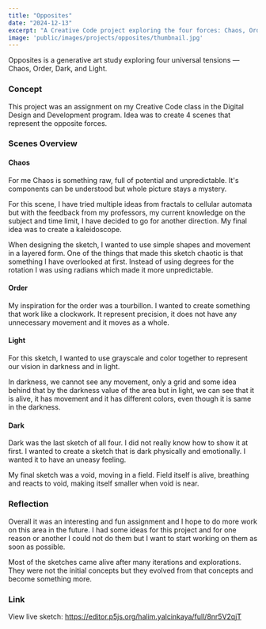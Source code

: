 ```yaml
---
title: "Opposites"
date: "2024-12-13"
excerpt: "A Creative Code project exploring the four forces: Chaos, Order, Dark, and Light."
image: 'public/images/projects/opposites/thumbnail.jpg'
---
```


Opposites is a generative art study exploring four universal tensions — Chaos, Order, Dark, and Light.

### Concept
This project was an assignment on my Creative Code class in the Digital Design and Development program. Idea was to create 4 scenes that represent the opposite forces. 

### Scenes Overview
#### Chaos

For me Chaos is something raw, full of potential and unpredictable. It's components can be understood but whole picture stays a mystery.

For this scene, I have tried multiple ideas from fractals to cellular automata but with the feedback from my professors, my current knowledge on the subject and time limit, I have decided to go for another direction. My final idea was to create a kaleidoscope.

When designing the sketch, I wanted to use simple shapes and movement in a layered form. One of the things that made this sketch chaotic is that something I have overlooked at first. Instead of using degrees for the rotation I was using radians which made it more unpredictable.

#### Order

My inspiration for the order was a tourbillon. I wanted to create something that work like a clockwork. It represent precision, it does not have any unnecessary movement and it moves as a whole.

#### Light

For this sketch, I wanted to use grayscale and color together to represent our vision in darkness and in light. 

In darkness, we cannot see any movement, only a grid and some idea behind that by the darkness value of the area but in light, we can see that it is alive, it has movement and it has different colors, even though it is same in the darkness.

#### Dark

Dark was the last sketch of all four. I did not really know how to show it at first. I wanted to create a sketch that is dark physically and emotionally. I wanted it to have an uneasy feeling.

My final sketch was a void, moving in a field. Field itself is alive, breathing and reacts to void, making itself smaller when void is near.

### Reflection

Overall it was an interesting and fun assignment and I hope to do more work on this area in the future. I had some ideas for this project and for one reason or another I could not do them but I want to start working on them as soon as possible.

Most of the sketches came alive after many iterations and explorations. They were not the initial concepts but they evolved from that concepts and become something more.

### Link

View live sketch: https://editor.p5js.org/halim.yalcinkaya/full/8nr5V2qjT